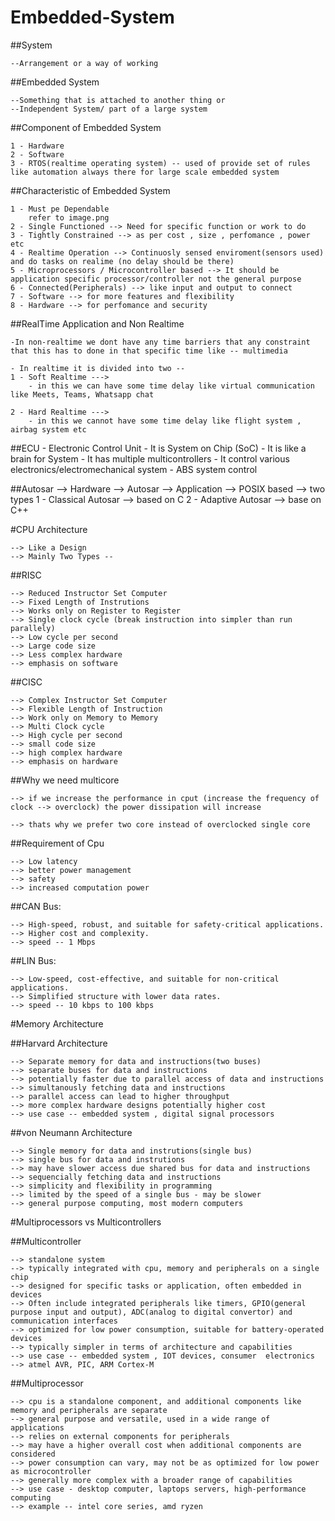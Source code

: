 # Embedded-System

##System 

    --Arrangement or a way of working

##Embedded System 

    --Something that is attached to another thing or 
    --Independent System/ part of a large system

##Component of Embedded System

    1 - Hardware 
    2 - Software
    3 - RTOS(realtime operating system) -- used of provide set of rules like automation always there for large scale embedded system

##Characteristic of Embedded System

    1 - Must pe Dependable
        refer to image.png
    2 - Single Functioned --> Need for specific function or work to do 
    3 - Tightly Constrained --> as per cost , size , perfomance , power etc 
    4 - Realtime Operation --> Continuosly sensed enviroment(sensors used) and do tasks on realime (no delay should be there)
    5 - Microprocessors / Microcontroller based --> It should be application specific processor/controller not the general purpose
    6 - Connected(Peripherals) --> like input and output to connect 
    7 - Software --> for more features and flexibility
    8 - Hardware --> for perfomance and security


##RealTime Application and Non Realtime

    -In non-realtime we dont have any time barriers that any constraint that this has to done in that specific time like -- multimedia

    - In realtime it is divided into two -- 
    1 - Soft Realtime ---> 
        - in this we can have some time delay like virtual communication like Meets, Teams, Whatsapp chat

    2 - Hard Realtime ---> 
        - in this we cannot have some time delay like flight system , airbag system etc



##ECU 
    - Electronic Control Unit
    - It is System on Chip (SoC)
    - It is like a brain for System
    - It has multiple multicontrollers
    - It control various electronics/electromechanical system
    - ABS system control


##Autosar 
    --> Hardware --> Autosar --> Application
    --> POSIX based
    --> two types
        1 - Classical Autosar --> based on C
        2 - Adaptive Autosar --> base on C++

#CPU Architecture 

    --> Like a Design 
    --> Mainly Two Types --

##RISC

    --> Reduced Instructor Set Computer 
    --> Fixed Length of Instrutions
    --> Works only on Register to Register 
    --> Single clock cycle (break instruction into simpler than run parallely)
    --> Low cycle per second
    --> Large code size 
    --> Less complex hardware
    --> emphasis on software

##CISC
    
    --> Complex Instructor Set Computer
    --> Flexible Length of Instruction
    --> Work only on Memory to Memory
    --> Multi Clock cycle
    --> High cycle per second
    --> small code size
    --> high complex hardware
    --> emphasis on hardware


##Why we need multicore

    --> if we increase the performance in cput (increase the frequency of clock --> overclock) the power dissipation will increase

    --> thats why we prefer two core instead of overclocked single core

##Requirement of Cpu

    --> Low latency
    --> better power management
    --> safety
    --> increased computation power


##CAN Bus:

    --> High-speed, robust, and suitable for safety-critical applications.
    --> Higher cost and complexity.
    --> speed -- 1 Mbps

##LIN Bus:

    --> Low-speed, cost-effective, and suitable for non-critical applications.
    --> Simplified structure with lower data rates.
    --> speed -- 10 kbps to 100 kbps


#Memory Architecture

##Harvard Architecture

    --> Separate memory for data and instructions(two buses)
    --> separate buses for data and instructions
    --> potentially faster due to parallel access of data and instructions
    --> simultanously fetching data and instructions
    --> parallel access can lead to higher throughput
    --> more complex hardware designs potentially higher cost
    --> use case -- embedded system , digital signal processors

##von Neumann Architecture

    --> Single memory for data and instrutions(single bus)
    --> single bus for data and instrutions
    --> may have slower access due shared bus for data and instructions
    --> sequencially fetching data and instructions
    --> simplicity and flexibility in programming
    --> limited by the speed of a single bus - may be slower
    --> general purpose computing, most modern computers


#Multiprocessors vs Multicontrollers

##Multicontroller

    --> standalone system
    --> typically integrated with cpu, memory and peripherals on a single chip
    --> designed for specific tasks or application, often embedded in devices
    --> Often include integrated peripherals like timers, GPIO(general purpose input and output), ADC(analog to digital convertor) and communication interfaces
    --> optimized for low power consumption, suitable for battery-operated devices
    --> typically simpler in terms of architecture and capabilities 
    --> use case -- embedded system , IOT devices, consumer  electronics
    --> atmel AVR, PIC, ARM Cortex-M

##Multiprocessor 

    --> cpu is a standalone component, and additional components like memory and peripherals are separate 
    --> general purpose and versatile, used in a wide range of applications
    --> relies on external components for peripherals
    --> may have a higher overall cost when additional components are considered
    --> power consumption can vary, may not be as optimized for low power as microcontroller
    --> generally more complex with a broader range of capabilities 
    --> use case - desktop computer, laptops servers, high-performance computing
    --> example -- intel core series, amd ryzen


